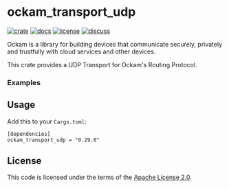 # ockam_transport_udp

[![crate][crate-image]][crate-link]
[![docs][docs-image]][docs-link]
[![license][license-image]][license-link]
[![discuss][discuss-image]][discuss-link]

Ockam is a library for building devices that communicate securely, privately
and trustfully with cloud services and other devices.

This crate provides a UDP Transport for Ockam's Routing Protocol.

### Examples

## Usage

Add this to your `Cargo.toml`:

```
[dependencies]
ockam_transport_udp = "0.29.0"
```

## License

This code is licensed under the terms of the [Apache License 2.0][license-link].

[main-ockam-crate-link]: https://crates.io/crates/ockam

[crate-image]: https://img.shields.io/crates/v/ockam_transport_udp.svg
[crate-link]: https://crates.io/crates/ockam_transport_udp

[docs-image]: https://docs.rs/ockam_transport_udp/badge.svg
[docs-link]: https://docs.rs/ockam_transport_udp

[license-image]: https://img.shields.io/badge/License-Apache%202.0-green.svg
[license-link]: https://github.com/build-trust/ockam/blob/HEAD/LICENSE

[discuss-image]: https://img.shields.io/badge/Discuss-Github%20Discussions-ff70b4.svg
[discuss-link]: https://github.com/build-trust/ockam/discussions

